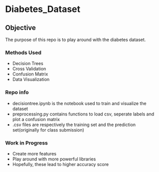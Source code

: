 # Diabetes_Dataset

## Objective
The purpose of this repo is to play around with the diabetes dataset.

### Methods Used
* Decision Trees
* Cross Validation
* Confusion Matrix
* Data Visualization

### Repo info
* decisiontree.ipynb is the notebook used to train and visualize the dataset
* preprocessing.py contains functions to load csv, seperate labels and plot a confusion matrix 
* .csv files are respectively the training set and the prediction set(originally for class submission)

### Work in Progress
* Create more features
* Play around with more powerful libraries
* Hopefully, these lead to higher accuracy score
